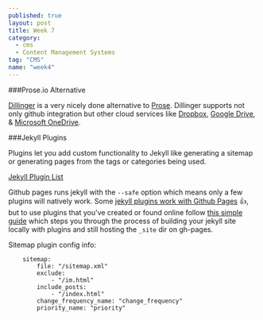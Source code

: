 ```yaml
---
published: true
layout: post
title: Week 7
category: 
  - cms
  - Content Management Systems
tag: "CMS"
name: "week4"
---
```


###Prose.io Alternative

[Dillinger](http://dillinger.io/) is a very nicely done alternative to [Prose](http://prose.io). Dillinger supports not only github integration but other cloud services like [Dropbox](http://dropbox.com), [Google Drive](http://drive.google.com), & [Microsoft OneDrive](http://onedrive.live.com).

###Jekyll Plugins

Plugins let you add custom functionality to Jekyll like generating a sitemap or generating pages from the tags or categories being used. 

[Jekyll Plugin List](http://www.jekyll-plugins.com/)


Github pages runs jekyll with the `--safe` option which means only a few plugins will natively work. Some [jekyll plugins work with Github Pages](https://help.github.com/articles/using-jekyll-plugins-with-github-pages/) :thumbsup:, but to use plugins that you've created or found online follow [this simple guide](http://davidensinger.com/2013/04/deploying-jekyll-to-github-pages/) which steps you through the process of building your jekyll site locally with plugins and still hosting the `_site` dir on gh-pages. 

Sitemap plugin config info:

		sitemap:
		    file: "/sitemap.xml"
		    exclude:
		        - "/im.html"
		    include_posts:
		        - "/index.html"
		    change_frequency_name: "change_frequency"
		    priority_name: "priority"

